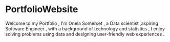 # PortfolioWebsite
Welcome to my Portfolio , I'm Onela Somerset , a Data scientist ,aspiring Software Engineer , with a background of technology and statistics , I enjoy solving problems using data and designing user-friendly web experiences .
